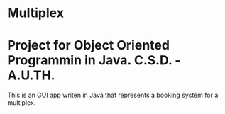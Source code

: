 Multiplex
=========

Project for Object Oriented Programmin in Java.
C.S.D. - A.U.TH.
===============================================

This is an GUI app writen in Java that represents a booking system for a multiplex.

